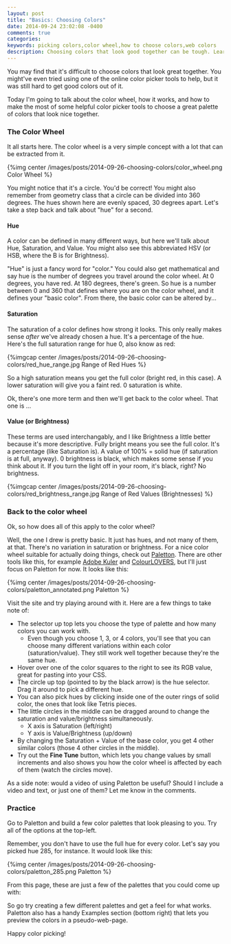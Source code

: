 ```yaml
---
layout: post
title: "Basics: Choosing Colors"
date: 2014-09-24 23:02:08 -0400
comments: true
categories:
keywords: picking colors,color wheel,how to choose colors,web colors
description: Choosing colors that look good together can be tough. Learn about the color wheel to make it easier.
---
```


You may find that it's difficult to choose colors that look great together. You might've even tried using one of the online color picker tools to help, but it was still hard to get good colors out of it.

Today I'm going to talk about the color wheel, how it works, and how to make the most of some helpful color picker tools to choose a great palette of colors that look nice together.

### The Color Wheel

It all starts here. The color wheel is a very simple concept with a lot that can be extracted from it.

{%img center /images/posts/2014-09-26-choosing-colors/color_wheel.png Color Wheel %}

You might notice that it's a circle. You'd be correct! You might also remember from geometry class that a circle can be divided into 360 degrees. The hues shown here are evenly spaced, 30 degrees apart. Let's take a step back and talk about "hue" for a second.

#### Hue

A color can be defined in many different ways, but here we'll talk about Hue, Saturation, and Value. You might also see this abbreviated HSV (or HSB, where the B is for Brightness).

"Hue" is just a fancy word for "color." You could also get mathematical and say hue is the number of degrees you travel around the color wheel. At 0 degrees, you have red. At 180 degrees, there's green. So hue is a number between 0 and 360 that defines where you are on the color wheel, and it defines your "basic color". From there, the basic color can be altered by...

#### Saturation

The saturation of a color defines how strong it looks. This only really makes sense *after* we've already chosen a hue. It's a percentage of the hue. Here's the full saturation range for hue 0, also know as red:

{%imgcap center /images/posts/2014-09-26-choosing-colors/red_hue_range.jpg Range of Red Hues %}

So a high saturation means you get the full color (bright red, in this case). A lower saturation will give you a faint red. 0 saturation is white.

Ok, there's one more term and then we'll get back to the color wheel. That one is ...

#### Value (or Brightness)

These terms are used interchangably, and I like Brightness a little better because it's more descriptive. Fully bright means you see the full color. It's a percentage (like Saturation is). A value of 100% = solid hue (if saturation is at full, anyway). 0 brightness is black, which makes some sense if you think about it. If you turn the light off in your room, it's black, right? No brightness.

{%imgcap center /images/posts/2014-09-26-choosing-colors/red_brightness_range.jpg Range of Red Values (Brightnesses) %}

### Back to the color wheel

Ok, so how does all of this apply to the color wheel?

Well, the one I drew is pretty basic. It just has hues, and not many of them, at that. There's no variation in saturation or brightness. For a nice color wheel suitable for actually doing things, check out [Paletton](http://paletton.com). There are other tools like this, for example [Adobe Kuler](https://kuler.adobe.com) and [ColourLOVERS](http://colourlovers.com), but I'll just focus on Paletton for now. It looks like this:

{%img center /images/posts/2014-09-26-choosing-colors/paletton_annotated.png Paletton %}

Visit the site and try playing around with it. Here are a few things to take note of:

 - The selector up top lets you choose the type of palette and how many colors you can work with.
    - Even though you choose 1, 3, or 4 colors, you'll see that you can choose many different variations within each color (saturation/value). They still work well together because they're the same hue.
 - Hover over one of the color squares to the right to see its RGB value, great for pasting into your CSS.
 - The circle up top (pointed to by the black arrow) is the hue selector. Drag it around to pick a different hue.
 - You can also pick hues by clicking inside one of the outer rings of solid color, the ones that look like Tetris pieces.
 - The little circles in the middle can be dragged around to change the saturation and value/brightness simultaneously.
    - X axis is Saturation (left/right)
    - Y axis is Value/Brightness (up/down)
 - By changing the Saturation + Value of the base color, you get 4 other similar colors (those 4 other circles in the middle).
 - Try out the **Fine Tune** button, which lets you change values by small increments and also shows you how the color wheel is affected by each of them (watch the circles move).

As a side note: would a video of using Paletton be useful? Should I include a video and text, or just one of them? Let me know in the comments.

### Practice

Go to Paletton and build a few color palettes that look pleasing to you. Try all of the options at the top-left.

Remember, you don't have to use the full hue for every color. Let's say you picked hue 285, for instance. It would look like this:

{%img center /images/posts/2014-09-26-choosing-colors/paletton_285.png Paletton %}

From this page, these are just a few of the palettes that you could come up with:

<div class="palette">
  <div class="block" style="background-color: #998ea8;"></div>
  <div class="block" style="background-color: #99a463;"></div>
  <div class="block" style="background-color: #847445;"></div>
</div>

<div class="palette">
  <div class="block" style="background-color: #321e4c;"></div>
  <div class="block" style="background-color: #e8efc6;"></div>
  <div class="block" style="background-color: #ccbe92;"></div>
</div>

<div class="palette">
  <div class="block" style="background-color: #e8efc6;"></div>
  <div class="block" style="background-color: #998ea8;"></div>
  <div class="block" style="background-color: #f7edcd;"></div>
</div>

So go try creating a few different palettes and get a feel for what works. Paletton also has a handy Examples section (bottom right) that lets you preview the colors in a pseudo-web-page.

Happy color picking!
